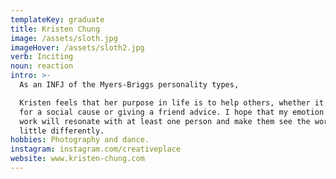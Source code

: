 ```yaml
---
templateKey: graduate
title: Kristen Chung
image: /assets/sloth.jpg
imageHover: /assets/sloth2.jpg
verb: Inciting
noun: reaction
intro: >-
  As an INFJ of the Myers-Briggs personality types,

  Kristen feels that her purpose in life is to help others, whether it's working
  for a social cause or giving a friend advice. I hope that my emotion based
  work will resonate with at least one person and make them see the world a
  little differently.
hobbies: Photography and dance.
instagram: instagram.com/creativeplace
website: www.kristen-chung.com
---
```


